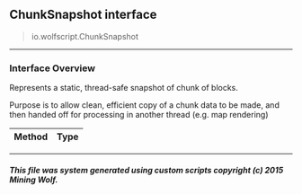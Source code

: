 ## ChunkSnapshot __interface__

>io.wolfscript.ChunkSnapshot

---

### Interface Overview

Represents a static, thread-safe snapshot of chunk of blocks. <p> Purpose is to allow clean, efficient copy of a chunk data to be made, and then handed off for processing in another thread (e.g. map rendering)

Method | Type   
--- | :--- 



---



##### This file was system generated using custom scripts copyright (c) 2015 Mining Wolf.
	

